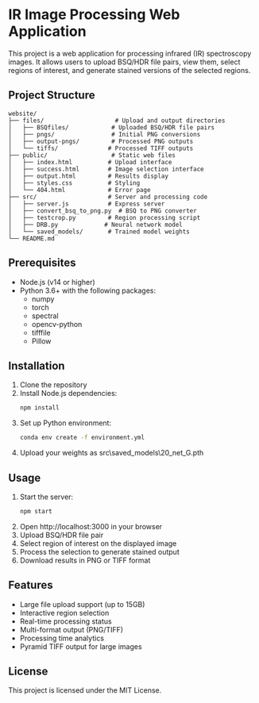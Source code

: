 # IR Image Processing Web Application

This project is a web application for processing infrared (IR) spectroscopy images. It allows users to upload BSQ/HDR file pairs, view them, select regions of interest, and generate stained versions of the selected regions.

## Project Structure

```
website/
├── files/                    # Upload and output directories
│   ├── BSQfiles/            # Uploaded BSQ/HDR file pairs
│   ├── pngs/                # Initial PNG conversions
│   ├── output-pngs/         # Processed PNG outputs
│   └── tiffs/              # Processed TIFF outputs
├── public/                  # Static web files
│   ├── index.html          # Upload interface
│   ├── success.html        # Image selection interface
│   ├── output.html         # Results display
│   ├── styles.css          # Styling
│   └── 404.html            # Error page
├── src/                    # Server and processing code
│   ├── server.js           # Express server
│   ├── convert_bsq_to_png.py  # BSQ to PNG converter
│   ├── testcrop.py         # Region processing script
│   ├── DRB.py             # Neural network model
│   └── saved_models/       # Trained model weights
└── README.md
```

## Prerequisites

- Node.js (v14 or higher)
- Python 3.6+ with the following packages:
  - numpy
  - torch
  - spectral
  - opencv-python
  - tifffile
  - Pillow

## Installation

1. Clone the repository
2. Install Node.js dependencies:
   ```bash
   npm install
   ```
3. Set up Python environment:
   ```bash
   conda env create -f environment.yml
   ```
4. Upload your weights as src\saved_models\20_net_G.pth

## Usage

1. Start the server:
   ```bash
   npm start
   ```
2. Open http://localhost:3000 in your browser
3. Upload BSQ/HDR file pair
4. Select region of interest on the displayed image
5. Process the selection to generate stained output
6. Download results in PNG or TIFF format

## Features

- Large file upload support (up to 15GB)
- Interactive region selection
- Real-time processing status
- Multi-format output (PNG/TIFF)
- Processing time analytics
- Pyramid TIFF output for large images

## License

This project is licensed under the MIT License.
